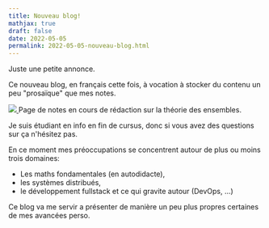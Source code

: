 ```yaml
---
title: Nouveau blog!
mathjax: true
draft: false
date: 2022-05-05
permalink: 2022-05-05-nouveau-blog.html
---
```


<div class="abstract">
Juste une petite annonce.
</div>

Ce nouveau blog, en français cette fois, à vocation à stocker du
contenu un peu "prosaïque" que mes notes.

<div class="sidenote">
<a href="./assets/Screenshot%202022-05-06%20at%2011-56-34%20Th%C3%A9orie%20des%20ensembles%20-%20set_theory.pdf.png">
<img src="./assets/Screenshot%202022-05-06%20at%2011-56-34%20Th%C3%A9orie%20des%20ensembles%20-%20set_theory.pdf.png">
</a>
<span class="caption">Page de notes en cours de rédaction sur la théorie des ensembles.</span>
</div>

Je suis étudiant en info en fin de cursus, donc si vous avez des questions sur
ça n'hésitez pas.

En ce moment mes préoccupations se concentrent autour de plus ou moins trois domaines:

- Les maths fondamentales (en autodidacte),
- les systèmes distribués,
- le développement fullstack et ce qui gravite autour (DevOps, ...)

Ce blog va me servir a présenter de manière un peu plus propres certaines de
mes avancées perso.


<!--

When $a \ne 0$, there are two solutions to $ax^2 + bx + c = 0$ and they are
  $$x = {-b \pm \sqrt{b^2-4ac} \over 2a}$$

And here is [some](https://google.fr) quote:

>Lorem ipsum dolor sit amet!

# Level two title

```js
console.log('hello')
```

-->